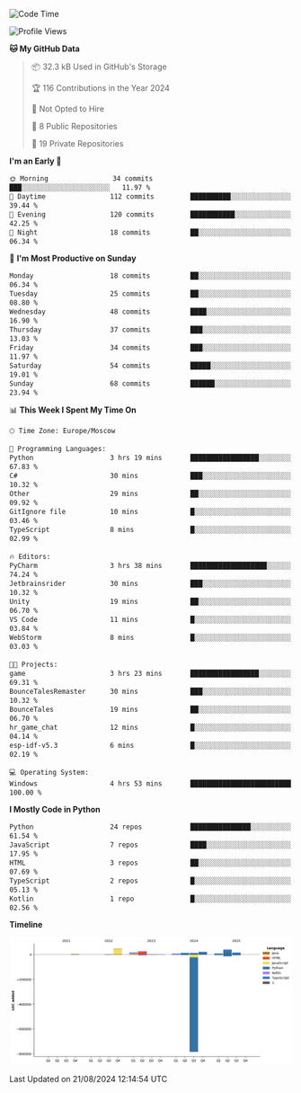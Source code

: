 <!--START_SECTION:waka-->
![Code Time](http://img.shields.io/badge/Code%20Time-466%20hrs%2043%20mins-blue)

![Profile Views](http://img.shields.io/badge/Profile%20Views-8-blue)

**🐱 My GitHub Data** 

> 📦 32.3 kB Used in GitHub's Storage 
 > 
> 🏆 116 Contributions in the Year 2024
 > 
> 🚫 Not Opted to Hire
 > 
> 📜 8 Public Repositories 
 > 
> 🔑 19 Private Repositories 
 > 
**I'm an Early 🐤** 

```text
🌞 Morning                34 commits          ███░░░░░░░░░░░░░░░░░░░░░░   11.97 % 
🌆 Daytime                112 commits         ██████████░░░░░░░░░░░░░░░   39.44 % 
🌃 Evening                120 commits         ███████████░░░░░░░░░░░░░░   42.25 % 
🌙 Night                  18 commits          ██░░░░░░░░░░░░░░░░░░░░░░░   06.34 % 
```
📅 **I'm Most Productive on Sunday** 

```text
Monday                   18 commits          ██░░░░░░░░░░░░░░░░░░░░░░░   06.34 % 
Tuesday                  25 commits          ██░░░░░░░░░░░░░░░░░░░░░░░   08.80 % 
Wednesday                48 commits          ████░░░░░░░░░░░░░░░░░░░░░   16.90 % 
Thursday                 37 commits          ███░░░░░░░░░░░░░░░░░░░░░░   13.03 % 
Friday                   34 commits          ███░░░░░░░░░░░░░░░░░░░░░░   11.97 % 
Saturday                 54 commits          █████░░░░░░░░░░░░░░░░░░░░   19.01 % 
Sunday                   68 commits          ██████░░░░░░░░░░░░░░░░░░░   23.94 % 
```


📊 **This Week I Spent My Time On** 

```text
🕑︎ Time Zone: Europe/Moscow

💬 Programming Languages: 
Python                   3 hrs 19 mins       █████████████████░░░░░░░░   67.83 % 
C#                       30 mins             ███░░░░░░░░░░░░░░░░░░░░░░   10.32 % 
Other                    29 mins             ██░░░░░░░░░░░░░░░░░░░░░░░   09.92 % 
GitIgnore file           10 mins             █░░░░░░░░░░░░░░░░░░░░░░░░   03.46 % 
TypeScript               8 mins              █░░░░░░░░░░░░░░░░░░░░░░░░   02.99 % 

🔥 Editors: 
PyCharm                  3 hrs 38 mins       ███████████████████░░░░░░   74.24 % 
Jetbrainsrider           30 mins             ███░░░░░░░░░░░░░░░░░░░░░░   10.32 % 
Unity                    19 mins             ██░░░░░░░░░░░░░░░░░░░░░░░   06.70 % 
VS Code                  11 mins             █░░░░░░░░░░░░░░░░░░░░░░░░   03.84 % 
WebStorm                 8 mins              █░░░░░░░░░░░░░░░░░░░░░░░░   03.03 % 

🐱‍💻 Projects: 
game                     3 hrs 23 mins       █████████████████░░░░░░░░   69.31 % 
BounceTalesRemaster      30 mins             ███░░░░░░░░░░░░░░░░░░░░░░   10.32 % 
BounceTales              19 mins             ██░░░░░░░░░░░░░░░░░░░░░░░   06.70 % 
hr_game_chat             12 mins             █░░░░░░░░░░░░░░░░░░░░░░░░   04.14 % 
esp-idf-v5.3             6 mins              █░░░░░░░░░░░░░░░░░░░░░░░░   02.19 % 

💻 Operating System: 
Windows                  4 hrs 53 mins       █████████████████████████   100.00 % 
```

**I Mostly Code in Python** 

```text
Python                   24 repos            ███████████████░░░░░░░░░░   61.54 % 
JavaScript               7 repos             ████░░░░░░░░░░░░░░░░░░░░░   17.95 % 
HTML                     3 repos             ██░░░░░░░░░░░░░░░░░░░░░░░   07.69 % 
TypeScript               2 repos             █░░░░░░░░░░░░░░░░░░░░░░░░   05.13 % 
Kotlin                   1 repo              █░░░░░░░░░░░░░░░░░░░░░░░░   02.56 % 
```



**Timeline**

![Lines of Code chart](https://raw.githubusercontent.com/adlemx/adlemx/main/assets/bar_graph.png)


 Last Updated on 21/08/2024 12:14:54 UTC
<!--END_SECTION:waka-->
